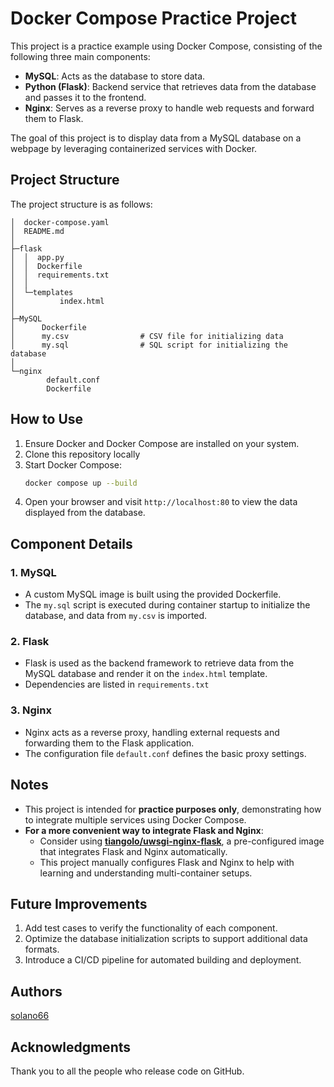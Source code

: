 # Docker Compose Practice Project

This project is a practice example using Docker Compose, consisting of the following three main components:
- **MySQL**: Acts as the database to store data.
- **Python (Flask)**: Backend service that retrieves data from the database and passes it to the frontend.
- **Nginx**: Serves as a reverse proxy to handle web requests and forward them to Flask.

The goal of this project is to display data from a MySQL database on a webpage by leveraging containerized services with Docker.

## Project Structure

The project structure is as follows:

```
│  docker-compose.yaml
│  README.md
│
├─flask
│  │  app.py
│  │  Dockerfile
│  │  requirements.txt
│  │
│  └─templates
│          index.html
│
├─MySQL
│      Dockerfile
│      my.csv                # CSV file for initializing data
│      my.sql                # SQL script for initializing the database
│
└─nginx
        default.conf
        Dockerfile
```

## How to Use

1. Ensure Docker and Docker Compose are installed on your system.
2. Clone this repository locally
3. Start Docker Compose:
   ```bash
   docker compose up --build
   ```
4. Open your browser and visit `http://localhost:80` to view the data displayed from the database.

## Component Details

### 1. MySQL
- A custom MySQL image is built using the provided Dockerfile.
- The `my.sql` script is executed during container startup to initialize the database, and data from `my.csv` is imported.

### 2. Flask
- Flask is used as the backend framework to retrieve data from the MySQL database and render it on the `index.html` template.
- Dependencies are listed in `requirements.txt`

### 3. Nginx
- Nginx acts as a reverse proxy, handling external requests and forwarding them to the Flask application.
- The configuration file `default.conf` defines the basic proxy settings.

## Notes

- This project is intended for **practice purposes only**, demonstrating how to integrate multiple services using Docker Compose.
- **For a more convenient way to integrate Flask and Nginx**:
  - Consider using [**tiangolo/uwsgi-nginx-flask**](https://hub.docker.com/r/tiangolo/uwsgi-nginx-flask), a pre-configured image that integrates Flask and Nginx automatically.
  - This project manually configures Flask and Nginx to help with learning and understanding multi-container setups.

## Future Improvements

1. Add test cases to verify the functionality of each component.
2. Optimize the database initialization scripts to support additional data formats.
3. Introduce a CI/CD pipeline for automated building and deployment.

## Authors
[solano66](https://github.com/solano66)

## Acknowledgments
Thank you to all the people who release code on GitHub.
